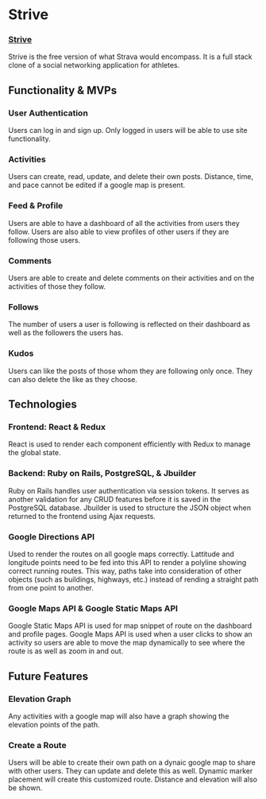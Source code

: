 # Strive

### [Strive](https://strive-for-strides.herokuapp.com/#/)

Strive is the free version of what Strava would encompass. It is a full stack clone of a social networking application for athletes.

## Functionality & MVPs

### User Authentication

Users can log in and sign up. Only logged in users will be able to use site functionality.

### Activities

Users can create, read, update, and delete their own posts. Distance, time, and pace cannot be edited if a google map is present.

### Feed & Profile

Users are able to have a dashboard of all the activities from users they follow. Users are also able to view profiles of other users if they are following those users.

### Comments

Users are able to create and delete comments on their activities and on the activities of those they follow.

### Follows

The number of users a user is following is reflected on their dashboard as well as the followers the users has.

### Kudos

Users can like the posts of those whom they are following only once. They can also delete the like as they choose.

## Technologies

### Frontend: React & Redux

React is used to render each component efficiently with Redux to manage the global state.

### Backend: Ruby on Rails, PostgreSQL, & Jbuilder

Ruby on Rails handles user authentication via session tokens. It serves as another validation for any CRUD features before it is saved in the PostgreSQL database. Jbuilder is used to structure the JSON object when returned to the frontend using Ajax requests.

### Google Directions API

Used to render the routes on all google maps correctly. Lattitude and longitude points need to be fed into this API to render a polyline showing correct running routes. This way, paths take into consideration of other objects (such as buildings, highways, etc.) instead of rending a straight path from one point to another.

### Google Maps API & Google Static Maps API

Google Static Maps API is used for map snippet of route on the dashboard and profile pages. Google Maps API is used when a user clicks to show an activity so users are able to move the map dynamically to see where the route is as well as zoom in and out.

## Future Features

### Elevation Graph

Any activities with a google map will also have a graph showing the elevation points of the path.

### Create a Route

Users will be able to create their own path on a dynaic google map to share with other users. They can update and delete this as well. Dynamic marker placement will create this customized route. Distance and elevation will also be shown.


